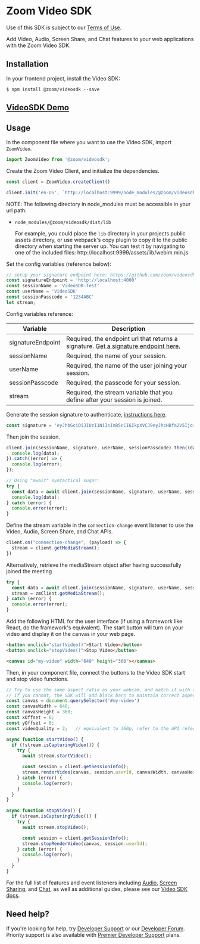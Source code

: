 # Zoom Video SDK

Use of this SDK is subject to our [Terms of Use](https://zoom.us/docs/en-us/zoom_api_license_and_tou.html).

Add Video, Audio, Screen Share, and Chat features to your web applications with the Zoom Video SDK.

## Installation

In your frontend project, install the Video SDK:

`$ npm install @zoom/videosdk --save`

## [VideoSDK Demo](https://github.com/zoom/sample-app-videosdk)
## Usage

In the component file where you want to use the Video SDK, import `ZoomVideo`.

```js
import ZoomVideo from '@zoom/videosdk';
```

Create the Zoom Video Client, and initialize the dependencies.

```js
const client = ZoomVideo.createClient()

client.init('en-US', `http://localhost:9999/node_modules/@zoom/videosdk/dist/lib/`);
```

NOTE: The following directory in node_modules must be accessible in your url path:

- `node_modules/@zoom/videosdk/dist/lib`

   For example, you could place the `lib` directory in your projects public assets directory, or use webpack's copy plugin to copy it to the public directory when starting the server up. You can test it by navigating to one of the included files: http://localhost:9999/assets/lib/webim.min.js

Set the config variables (reference below):

```js
// setup your signature endpoint here: https://github.com/zoom/videosdk-sample-signature-node.js
const signatureEndpoint = 'http://localhost:4000'
const sessionName = 'VideoSDK-Test'
const userName = 'VideoSDK'
const sessionPasscode = '1234ABC'
let stream;
```


Config variables reference:

| Variable                   | Description |
| -----------------------|-------------|
| signatureEndpoint          | Required, the endpoint url that returns a signature. [Get a signature endpoint here.](https://github.com/zoom/videosdk-sample-signature-node.js) |
| sessionName  | Required, the name of your session. |
| userName | Required, the name of the user joining your session. |
| sessionPasscode | Required, the passcode for your session. |
| stream | Required, the stream variable that you define after your session is joined. |


Generate the session signature to authenticate, [instructions here](https://github.com/zoom/videosdk-sample-signature-node.js).

```js
const signature = 'eyJhbGciOiJIUzI1NiIsInR5cCI6IkpXVCJ9eyJhcHBfa2V5IjoiVklERU9fU0RLX0tFWV9IRVJFIiwiaWF0IjoxNjIzNDQyNTYzLCJleHAiOjE2MjM0NDk3NjMsInRwYyI6IlZpZGVvU0RLLVRlc3QiLCJwd2QiOiIxMjM0QUJDIn0='
```

Then join the session.

```js
client.join(sessionName, signature, userName, sessionPasscode).then((data) => {
  console.log(data);
}).catch((error) => {
  console.log(error);
});

// Using "await" syntactical sugar:
try {
  const data = await client.join(sessionName, signature, userName, sessionPasscode);
  console.log(data);
} catch (error) {
  console.error(error);
}
```

Define the stream variable in the `connection-change` event listener to use the Video, Audio, Screen Share, and Chat APIs.

```js
client.on("connection-change", (payload) => {
  stream = client.getMediaStream();
})
```
Alternatively, retrieve the mediaStream object after having successfully joined the meeting
```js
try {
  const data = await client.join(sessionName, signature, userName, sessionPasscode);
  stream = zmClient.getMediaStream();
} catch (error) {
  console.error(error);
}
```

Add the following HTML for the user interface (if using a framework like React, do the framework's equivalent). The start button will turn on your video and display it on the canvas in your web page.

```html
<button onclick="startVideo()">Start Video</button>
<button onclick="stopVideo()">Stop Video</button>

<canvas id="my-video" width="640" height="360"></canvas>
```

Then, in your component file, connect the buttons to the Video SDK start and stop video functions.

```js
// Try to use the same aspect ratio as your webcam, and match it with the canvas
// If you cannot, the SDK will add black bars to maintain correct aspect ratio
const canvas = document.querySelector('#my-video')
const canvasWidth = 640;
const canvasHeight = 360;
const xOffset = 0;
const yOffset = 0;
const videoQuality = 2;   // equivalent to 360p; refer to the API reference for more info

async function startVideo() {
  if (!stream.isCapturingVideo()) {
    try {
      await stream.startVideo();

      const session = client.getSessionInfo();
      stream.renderVideo(canvas, session.userId, canvasWidth, canvasHeight, xOffset, yOffset, videoQuality);
    } catch (error) {
      console.log(error);
    }
  }
}

async function stopVideo() {
  if (stream.isCapturingVideo()) {
    try {
      await stream.stopVideo();

      const session = client.getSessionInfo();
      stream.stopRenderVideo(canvas, session.userId);
    } catch (error) {
      console.log(error);
    }
  }
}
```

For the full list of features and event listeners including [Audio](https://marketplace.zoom.us/docs/sdk/video/web/essential/audio), [Screen Sharing](https://marketplace.zoom.us/docs/sdk/video/web/essential/screen-share), and [Chat](https://marketplace.zoom.us/docs/sdk/video/web/essential/chat), as well as additional guides, please see our [Video SDK docs](https://marketplace.zoom.us/docs/sdk/video/web).

## Need help?

If you're looking for help, try [Developer Support](https://devsupport.zoom.us) or our [Developer Forum](https://devforum.zoom.us). Priority support is also available with [Premier Developer Support](https://zoom.us/docs/en-us/developer-support-plans.html) plans.
